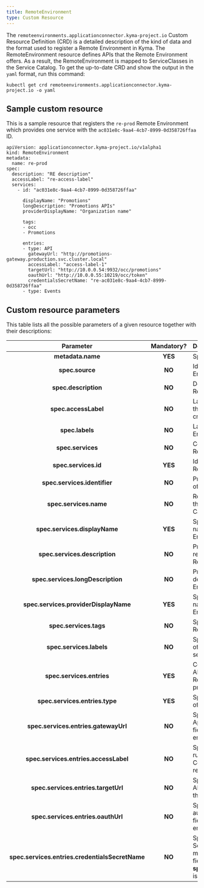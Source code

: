 ```yaml
---
title: RemoteEnvironment
type: Custom Resource
---
```


The `remoteenvironments.applicationconnector.kyma-project.io` Custom Resource Definition (CRD) is a detailed description of the kind of data and the format used to register a Remote Environment in Kyma. The RemoteEnvironment resource defines APIs that the Remote Environment offers. As a result, the RemoteEnvironment is mapped to ServiceClasses in the Service Catalog. To get the up-to-date CRD and show the output in the `yaml` format, run this command:

```
kubectl get crd remoteenvironments.applicationconnector.kyma-project.io -o yaml
```

## Sample custom resource

This is a sample resource that registers the `re-prod` Remote Environment which provides one service with the `ac031e8c-9aa4-4cb7-8999-0d358726ffaa` ID.

```
apiVersion: applicationconnector.kyma-project.io/v1alpha1
kind: RemoteEnvironment
metadata:
  name: re-prod
spec:
  description: "RE description"
  accessLabel: "re-access-label"
  services:
    - id: "ac031e8c-9aa4-4cb7-8999-0d358726ffaa"

      displayName: "Promotions"
      longDescription: "Promotions APIs"
      providerDisplayName: "Organization name"

      tags:
      - occ
      - Promotions

      entries:
      - type: API
        gatewayUrl: "http://promotions-gateway.production.svc.cluster.local"
        accessLabel: "access-label-1"
        targetUrl: "http://10.0.0.54:9932/occ/promotions"
        oauthUrl: "http://10.0.0.55:10219/occ/token"
        credentialsSecretName: "re-ac031e8c-9aa4-4cb7-8999-0d358726ffaa"
      - type: Events
```

## Custom resource parameters

This table lists all the possible parameters of a given resource together with their descriptions:


| Parameter   |      Mandatory?      |  Description |
|:----------:|:-------------:|:------|
| **metadata.name** |    **YES**   | Specifies the name of the CR. |
| **spec.source** |    **NO**   | Identifies the Remote Environment in the cluster. |
| **spec.description** |    **NO**   | Describes the connected Remote Environment.  |
| **spec.accessLabel** |    **NO**   | Labels the environment when the [EnvironmentMapping](041-cr-environment-mapping.md) is created. |
| **spec.labels** |    **NO**   | Labels the identified Remote Environment's taxonomy. |
| **spec.services** |    **NO**   | Contains all services that the Remote Environment provides. |
| **spec.services.id** |    **YES**   | Identifies the service that the Remote Environment provides. |
| **spec.services.identifier** |    **NO**   | Provides an additional identifier of the ServiceClass. |
| **spec.services.name** |    **NO**   | Represents a unique name of the service used by the Service Catalog. |
| **spec.services.displayName** |    **YES**   | Specifies a human-readable name of the Remote Environment service. |
| **spec.services.description** |    **NO**   | Provides a short, human-readable description of the Remote Environment service. |
| **spec.services.longDescription** |    **NO**   | Provides a human-readable description of the Remote Environment service. |
| **spec.services.providerDisplayName** |    **YES**   | Specifies a human-readable name of the Remote Environment service provider. |
| **spec.services.tags** |    **NO**   | Specifies the categories of the Remote Environment service. |
| **spec.services.labels** |    **NO**   | Specifies the additional labels of the Remote Environment service. |
| **spec.services.entries** |    **YES**   | Contains information about APIs and Events that the Remote Environment service provides. |
| **spec.services.entries.type** |    **YES**   | Specifies whether the entry is of API or Event type. |
| **spec.services.entries.gatewayUrl** |    **NO**   | Specifies the URL of the Application Connector. This field is required for the API entry type. |
| **spec.services.entries.accessLabel** |    **NO**   | Specifies the label used in Istio rules in the Application Connector. This field is required for the API entry type. |
| **spec.services.entries.targetUrl** |    **NO**   | Specifies the URL to a given API. This field is required for the API entry type. |
| **spec.services.entries.oauthUrl** |    **NO**   | Specifies the URL used to authorize with a given API. This field is required for the API entry type. |
| **spec.services.entries.credentialsSecretName** |    **NO**   | Specifies the name of the Secret which allows you to make a call to a given API. This field is required if the **spec.services.entries.oauthUrl** is specified. |

